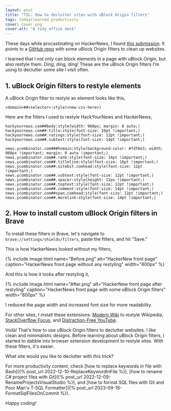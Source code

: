 ```yaml
---
layout: post
title: "TIL: How to declutter sites with uBlock Origin filters"
tags: todayilearned productivity
cover: Cover.png
cover-alt: "A tidy office desk" 
---
```


These days while procastinating on HackerNews, I found [this submission](https://news.ycombinator.com/item?id=37584134). It points to a [GitHub repo](https://github.com/mig4ng/ublock-origin-filters) with some uBlock Origin filters to clean up websites.

I learned that I not only can block elements in a page with uBlock Origin, but also restyle them. Ding, ding, ding! These are the uBlock Origin filters I'm using to declutter some site I visit often.

## 1. uBlock Origin filters to restyle elements

A uBlock Origin filter to restyle an element looks like this,

```
<domain>##<selector>:style(<new-css-here>)
```

Here are the filters I used to restyle HackYourNews and HackerNews,

```
hackyournews.com##body:style(width: 960px; margin: 0 auto;)
hackyournews.com##.title:style(font-size: 18pt !important;)
hackyournews.com##.ratings:style(font-size: 12pt !important;)
hackyournews.com##.subtext:style(font-size: 14pt !important;)

news.ycombinator.com###hnmain:style(background-color: #fdf6e3; width: 960px !important; margin: 0 auto !important;)
news.ycombinator.com##.rank:style(font-size: 14pt !important;)
news.ycombinator.com##.titleline:style(font-size: 16pt !important;)
news.ycombinator.com##.sitebit.comhead:style(font-size: 12pt !important;)
news.ycombinator.com##.subtext:style(font-size: 12pt !important;)
news.ycombinator.com##.spacer:style(height: 12px !important;)
news.ycombinator.com##.toptext:style(font-size: 12pt !important;)
news.ycombinator.com##.comment:style(font-size: 14pt !important;)
news.ycombinator.com##span.comhead:style(font-size: 12pt !important;)
news.ycombinator.com##.morelink:style(font-size: 14pt !important;)
```

## 2. How to install custom uBlock Origin filters in Brave

To install these filters in Brave, let's navigate to `brave://settings/shields/filters`, paste the filters, and hit "Save."

This is how HackerNews looked without my filters,

{% include image.html name="Before.png" alt="HackerNew front page" caption="HackerNews front page without any restyling" width="800px" %}

And this is how it looks after restyling it,

{% include image.html name="After.png" alt="HackerNew front page after restyling" caption="HackerNews front page with some uBlock Origin filters" width="800px" %}

I reduced the page width and increased font size for more readability.

For other sites, I install these extensions: [Modern Wiki](https://www.modernwiki.app/) to restyle Wikipedia, [StackOverflow Focus](https://github.com/elrumo/stackOverflow_focus), and [Distraction-Free YouTube](https://chromewebstore.google.com/detail/df-tube-distraction-free/mjdepdfccjgcndkmemponafgioodelna).

Voilà! That's how to use uBlock Origin filters to declutter websites. I like clean and minimalistic designs. Before learning about uBlock Origin filters, I started to dabble into browser extension development to restyle sites. With these filters, it's easier.

What site would you like to declutter with this trick?

For more productivity content, check [how to replace keywords in file with Bash]({% post_url 2022-12-10-ReplaceKeywordInFile %}), [how to rename C# project files with Git]({% post_url 2022-12-09-RenameProjectsVisualStudio %}), and [how to format SQL files with Git and Poor Man's T-SQL Formatter]({% post_url 2023-09-18-FormatSqlFilesOnCommit %}).

_Happy coding!_